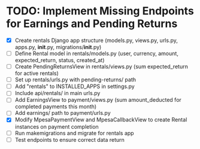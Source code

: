 # TODO: Implement Missing Endpoints for Earnings and Pending Returns

- [x] Create rentals Django app structure (models.py, views.py, urls.py, apps.py, __init__.py, migrations/__init__.py)
- [ ] Define Rental model in rentals/models.py (user, currency, amount, expected_return, status, created_at)
- [ ] Create PendingReturnsView in rentals/views.py (sum expected_return for active rentals)
- [ ] Set up rentals/urls.py with pending-returns/ path
- [ ] Add "rentals" to INSTALLED_APPS in settings.py
- [ ] Include api/rentals/ in main urls.py
- [ ] Add EarningsView to payment/views.py (sum amount_deducted for completed payments this month)
- [ ] Add earnings/ path to payment/urls.py
- [x] Modify MpesaPaymentView and MpesaCallbackView to create Rental instances on payment completion
- [ ] Run makemigrations and migrate for rentals app
- [ ] Test endpoints to ensure correct data return
